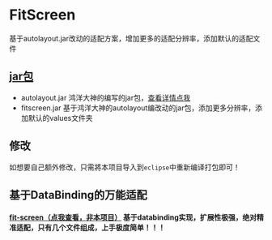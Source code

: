 # FitScreen
基于autolayout.jar改动的适配方案，增加更多的适配分辨率，添加默认的适配文件

## [jar包][libs]
* autolayout.jar 鸿洋大神的编写的jar包，[查看详情点我][autolayout]
* fitscreen.jar 基于鸿洋大神的autolayout编改动的jar包，添加更多分辨率，添加默认的values文件夹

## 修改
如想要自己额外修改，只需將本项目导入到`eclipse`中重新编译打包即可！

## 基于DataBinding的万能适配
#### [fit-screen（点我查看，非本项目）][fits-screen] 基于databinding实现，扩展性极强，绝对精准适配，只有几个文件组成，上手极度简单！！！


[libs]:https://github.com/albert-lii/FitScreen/tree/master/libs
[autolayout]:https://blog.csdn.net/lmj623565791/article/details/45460089#reply
[fits-screen]:https://github.com/albert-lii/EasyBinding/blob/master/fit-screen/README.md
